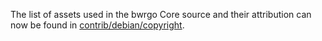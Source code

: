 The list of assets used in the bwrgo Core source and their attribution can now be found in [contrib/debian/copyright](../contrib/debian/copyright).
